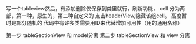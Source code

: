 写一个tableview然后，有添加删除仅保存到类里就行，刷新功能，
cell 分为两部，第一种，原生的，第二种自定义的
点击headerView,隐藏该组cell。
高度暂时是部分随机的
代码中有许多类需要用ID来代替增加可用性（用的通用名称）

第一步 tableSectionView 和 model分离
第二步 tableSectionView 和 view 分离


